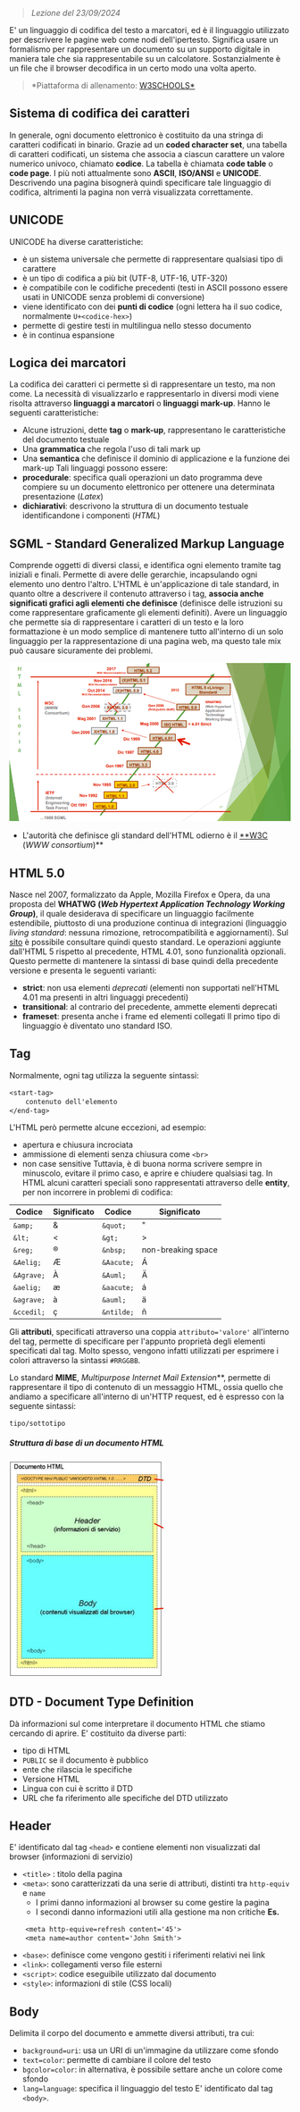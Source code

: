  > *Lezione del 23/09/2024*

E' un linguaggio di codifica del testo a marcatori, ed è il linguaggio utilizzato per descrivere le pagine web come nodi dell'ipertesto. Significa usare un formalismo per rappresentare un documento su un supporto digitale in maniera tale che sia rappresentabile su un calcolatore.
Sostanzialmente è un file che il browser decodifica in un certo modo una volta aperto.

 > *Piattaforma di allenamento: [W3SCHOOLS*](https://www.w3schools.com/)
## Sistema di codifica dei caratteri
In generale, ogni documento elettronico è costituito da una stringa di caratteri codificati in binario. Grazie ad un **coded character set**, una tabella di caratteri codificati, un sistema che associa a ciascun carattere un valore numerico univoco, chiamato **codice**. La tabella è chiamata **code table** o **code page**. I più noti attualmente sono **ASCII**, **ISO/ANSI** e **UNICODE**.
Descrivendo una pagina bisognerà quindi specificare tale linguaggio di codifica, altrimenti la pagina non verrà visualizzata correttamente.
## UNICODE
UNICODE ha diverse caratteristiche:
- è un sistema universale che permette di rappresentare qualsiasi tipo di carattere
- è un tipo di codifica a più bit (UTF-8, UTF-16, UTF-320)
- è compatibile con le codifiche precedenti (testi in ASCII possono essere usati in UNICODE senza problemi di conversione)
- viene identificato con dei **punti di codice** (ogni lettera ha il suo codice, normalmente `U+<codice-hex>`)
- permette di gestire testi in multilingua nello stesso documento
- è in continua espansione
## Logica dei marcatori
La codifica dei caratteri ci permette sì di rappresentare un testo, ma non come. La necessità di visualizzarlo e rappresentarlo in diversi modi viene risolta attraverso  **linguaggi a marcatori** o **linguaggi mark-up**.
Hanno le seguenti caratteristiche:
- Alcune istruzioni, dette **tag** o **mark-up**, rappresentano le caratteristiche del documento testuale
- Una **grammatica** che regola l'uso di tali mark up
- Una **semantica** che definisce il dominio di applicazione e la funzione dei mark-up
Tali linguaggi possono essere:
- **procedurale**: specifica quali operazioni un dato programma deve compiere su un documento elettronico per ottenere una determinata presentazione (*Latex*)
- **dichiarativi**: descrivono la struttura di un documento testuale identificandone i componenti (*HTML*)
## SGML - Standard Generalized Markup Language
Comprende oggetti di diversi classi, e identifica ogni elemento tramite tag iniziali e finali. Permette di avere delle gerarchie, incapsulando ogni elemento uno dentro l'altro. L'HTML è un'applicazione di tale standard, in quanto oltre a descrivere il contenuto attraverso i tag, **associa anche significati grafici agli elementi che definisce** (definisce delle istruzioni su come rappresentare graficamente gli elementi definiti). Avere un linguaggio che permette sia di rappresentare i caratteri di un testo e la loro formattazione è un modo semplice di mantenere tutto all'interno di un solo linguaggio per la rappresentazione di una pagina web, ma questo tale mix può causare sicuramente dei problemi.

![](Images/Storia%20HTML.png)
- L'autorità che definisce gli standard dell'HTML odierno è il [**W3C](https://www.w3.org/) (*WWW consortium*)** 
## HTML 5.0
Nasce nel 2007, formalizzato da Apple, Mozilla Firefox e Opera, da una proposta del **WHATWG (*Web Hypertext Application Technology Working Group*)**, il quale desiderava di specificare un linguaggio facilmente estendibile, piuttosto di una produzione continua di integrazioni (linguaggio *living standard*: nessuna rimozione, retrocompatibilità e aggiornamenti). Sul [sito](https://html.spec.whatwg.org/) è possibile consultare quindi questo standard. Le operazioni aggiunte dall'HTML 5 rispetto al precedente, HTML 4.01, sono funzionalità opzionali. Questo permette di mantenere la sintassi di base quindi della precedente versione e presenta le seguenti varianti:
- **strict**: non usa elementi *deprecati* (elementi non supportati nell'HTML 4.01 ma presenti in altri linguaggi precedenti)
- **transitional**: al contrario del precedente, ammette elementi deprecati
- **frameset**: presenta anche i frame ed elementi collegati
Il primo tipo di linguaggio è diventato uno standard ISO.
## Tag
Normalmente, ogni tag utilizza la seguente sintassi:
```
<start-tag>
	contenuto dell'elemento
</end-tag>
```
L'HTML però permette alcune eccezioni, ad esempio:
- apertura e chiusura incrociata
- ammissione di elementi senza chiusura come `<br>`
- non case sensitive
Tuttavia, è di buona norma scrivere sempre in minuscolo, evitare il primo caso, e aprire e chiudere qualsiasi tag.
In HTML alcuni caratteri speciali sono rappresentati attraverso delle **entity**, per non incorrere in problemi di codifica:

| Codice     | Significato | Codice     | Significato        |
| ---------- | ----------- | ---------- | ------------------ |
| `&amp;`    | &           | `&quot;`   | "                  |
| `&lt;`     | <           | `&gt;`     | >                  |
| `&reg;`    | ®           | `&nbsp;`   | non-breaking space |
| `&Aelig;`  | Æ           | `&Aacute;` | Á                  |
| `&Agrave;` | À           | `&Auml;`   | Ä                  |
| `&aelig;`  | æ           | `&aacute;` | á                  |
| `&agrave;` | à           | `&auml;`   | ä                  |
| `&ccedil;` | ç           | `&ntilde;` | ñ                  |

Gli **attributi**, specificati attraverso una coppia `attributo='valore'` all'interno del tag, permette di specificare per l'appunto proprietà degli elementi specificati dal tag. Molto spesso, vengono infatti utilizzati per esprimere i colori attraverso la sintassi `#RRGGBB`.

Lo standard **MIME**, *Multipurpose Internet Mail Extension***, permette di rappresentare il tipo di contenuto di un messaggio HTML, ossia quello che andiamo a specificare all'interno di un'HTTP request, ed è espresso con la seguente sintassi:
```
tipo/sottotipo
```
##### Struttura di base di un documento HTML
![](Images/Esempio%20HTML.png)
## DTD - Document Type Definition
Dà informazioni sul come interpretare il documento HTML che stiamo cercando di aprire. E' costituito da diverse parti:
- tipo di HTML
- `PUBLIC` se il documento è pubblico
- ente che rilascia le specifiche
- Versione HTML
- Lingua con cui è scritto il DTD
- URL che fa riferimento alle specifiche del DTD utilizzato 
## Header
E' identificato dal tag `<head>` e contiene elementi non visualizzati dal browser (informazioni di servizio)
- `<title>` : titolo della pagina
- `<meta>`: sono caratterizzati da una serie di attributi, distinti tra `http-equiv` e `name`
	- I primi danno informazioni al browser su come gestire la pagina
	- I secondi danno informazioni utili alla gestione ma non critiche
	**Es.**
```
	<meta http-equive=refresh content='45'>
	<meta name=author content='John Smith'>
```
- `<base>`: definisce come vengono gestiti i riferimenti relativi nei link
- `<link>`: collegamenti verso file esterni
- `<script>`: codice eseguibile utilizzato dal documento
- `<style>`: informazioni di stile (CSS locali)
## Body
Delimita il corpo del documento e ammette diversi attributi, tra cui:
- `background=uri`: usa un URI di un'immagine da utilizzare come sfondo
- `text=color`: permette di cambiare il colore del testo
- `bgcolor=color`: in alternativa, è possibile settare anche un colore come sfondo
- `lang=language`: specifica il linguaggio del testo
E' identificato dal tag `<body>`.